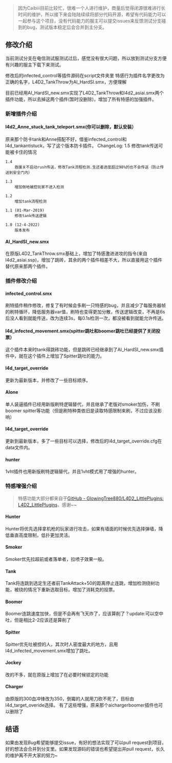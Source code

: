 > 因为Caibiii目前比较忙，很难一个人进行维护，商量后觉得闭源很难进行长时间的维护，所以接下来会陆陆续续将部分代码开源，希望有代码能力可以一起参与这个项目，没有代码能力的服主可以提交issues来反馈测试分支碰到的bug，测试版本稳定后会合并到主分支。

## 修改介绍

当前测试分支在电信测试服测试过后，感觉没有很大问题，所以放到测试分支方便有兴趣的服主下载下来测试。

修改后的infected_control等插件源码在script文件夹里
特感行为插件名字更改为正确的名字，L4D2_TankThrow为AI_HardSI.smx，方便理解

目前已经用AI_HardSI_new.smx实现了L4D2_TankThrow和l4d2_asiai.smx两个插件功能，所以去掉这两个插件(暂时没删除)，增加了所有特感的加强插件。

### 新增插件介绍

#### l4d2_Anne_stuck_tank_teleport.smx(你可以删除，默认安装）

原来那个防卡tank和Anne搭配不好，借鉴infected_control和l4d_tankantistuck，写了这个版本防卡插件。
	ChangeLog:
  	1.5
		修改tank传送可能被卡住的情况
    
	1.4
		救援关不启动rush传送，修改Tank流程检测.生还者进度超过98%的也不会传送（防止传送到安全门内）
	 
	1.3 
		增加倒地被控玩家不进入检测
	
	1.2 
	    增加tank流程检测
	
	1.1 (01-Mar-2019)
	 	修改tank传送逻辑
	
	1.0 (12-4-2022)
	    版本发布

#### AI_HardSI_new.smx

在原版L4D2_TankThrow.smx基础上，增加了特感激进进攻的指令(来自 l4d2_asiai.ssp)，增加了跳砖，其余的两个插件相差不大，所以直接用这个插件替代原来那两个插件。

### 插件修改介绍

#### infected_control.smx

刷特插件稍作修改，修复了有时候会多刷一只特感的bug，并且减少了每服务器帧的刷特循环，降低服务器var值，刷特也变得更加分散，传送逻辑改变，不再是6s后没人看到就能传送，改为连续3s，每0.1s检测一次，都没被看到就能允许传送。

#### l4d_infected_movement.smx(spitter跳吐和boomer跳吐已经提供了关闭投票）

这个插件本来时tank得跳砖功能，但是跳砖已经继承到了AI_HardSI_new.smx插件中，就在这个插件上增加了Spitter跳吐的能力。

#### l4d_target_override

更新为最新版本，并修改了一些目标顺序。

#### Alone
单人装逼插件已经用新版刷特逻辑替代，并且继承了老版对smoker加伤，不刷boomer spitter等功能（但是刷特种类依旧是读取特感限制来刷，不过应该没影响）

#### l4d_target_override 
更新到最新版本，多了一些目标可以选择，修改后的l4d_target_override.cfg在data文件内。

#### hunter
1vht插件也用新版刷特逻辑替代，并且1vht模式用了增强的hunter。

### 特感增强介绍

> 特感功能大部分都来自于[GitHub - GlowingTree880/L4D2_LittlePlugins: L4D2_LittlePlugins](https://github.com/GlowingTree880/L4D2_LittlePlugins)，感谢~~

#### Hunter

Hunter将优先选择拿机枪的玩家进行攻击，如果有墙面的时候优先选择弹墙，降低垂直高度限制，低扑更加灵活。

#### Smoker

Smoker优先拉超前或者落单者，拉喷子效果一般。

#### Tank

Tank将连跳到选定生还者前TankAttack+50的距离停止连跳，增加检测绕树功能，被绕的情况下重新选取目标。增加了消耗克的投票。

#### Boomer

Boomer连跳速度加快，但是不会再有飞天炸了，应该算削了？update:可以空中吐，但是相比2-2应该还是算削了

#### Spitter

Spitter优先吐被控的人，其次时人密度最大的地方，且用l4d_infected_movement.smx增加了跳吐。

#### Jockey

改的不多，就在原版上增加了在必要时候锁定的功能

#### Charger

由原版的300血冲锋改为350，倒霉的人就用刀砍不死了，目标由l4d_target_overide选择。
有了这些增强，原来那个aichargerboomer插件也可以删除了

## 结语

如果由发现*Bug*希望能够提交issue，有好的想法实现了可以pull request到项目，好的想法会合并到分支里。如果发现源码的错误也希望提出并pull request，长久的维护离不开大家的努力~
